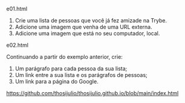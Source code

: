 e01.html

1. Crie uma lista de pessoas que você já fez amizade na Trybe.
2. Adicione uma imagem que venha de uma URL externa.
3. Adicione uma imagem que está no seu computador, local.

e02.html

Continuando a partir do exemplo anterior, crie:
1. Um parágrafo para cada pessoa da sua lista;
2. Um link entre a sua lista e os parágrafos de pessoas;
3. Um link para a página do Google.

https://github.com/thosijulio/thosijulio.github.io/blob/main/index.html
